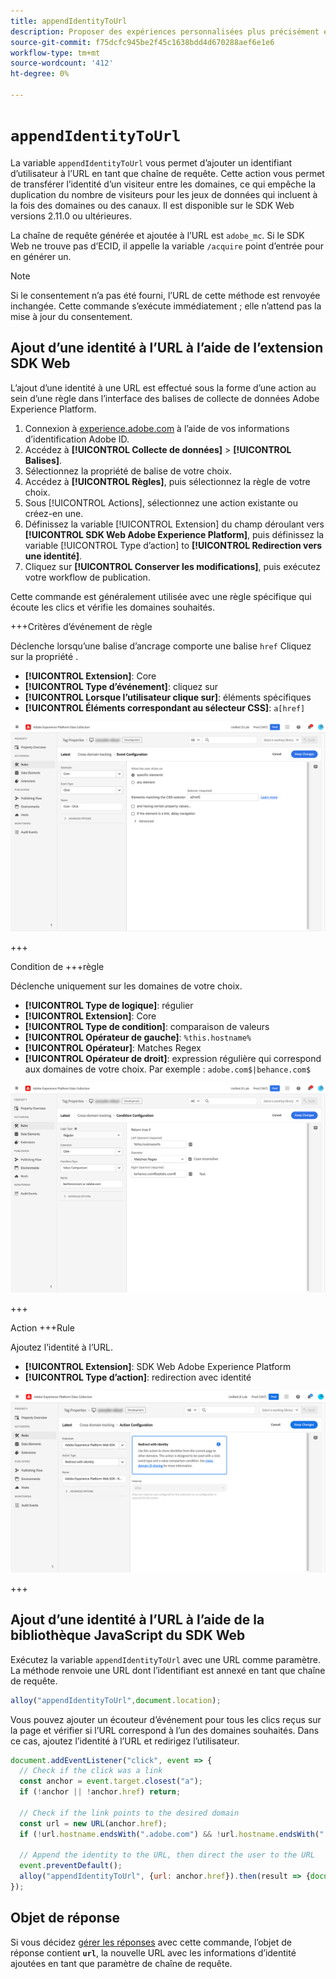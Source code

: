 ```yaml
---
title: appendIdentityToUrl
description: Proposer des expériences personnalisées plus précisément entre les applications, le web et les domaines.
source-git-commit: f75dcfc945be2f45c1638bdd4d670288aef6e1e6
workflow-type: tm+mt
source-wordcount: '412'
ht-degree: 0%

---
```


# `appendIdentityToUrl`

La variable `appendIdentityToUrl` vous permet d’ajouter un identifiant d’utilisateur à l’URL en tant que chaîne de requête. Cette action vous permet de transférer l’identité d’un visiteur entre les domaines, ce qui empêche la duplication du nombre de visiteurs pour les jeux de données qui incluent à la fois des domaines ou des canaux. Il est disponible sur le SDK Web versions 2.11.0 ou ultérieures.

La chaîne de requête générée et ajoutée à l’URL est `adobe_mc`. Si le SDK Web ne trouve pas d’ECID, il appelle la variable `/acquire` point d’entrée pour en générer un.

>[!NOTE]
>
>Si le consentement n’a pas été fourni, l’URL de cette méthode est renvoyée inchangée. Cette commande s’exécute immédiatement ; elle n’attend pas la mise à jour du consentement.

## Ajout d’une identité à l’URL à l’aide de l’extension SDK Web

L’ajout d’une identité à une URL est effectué sous la forme d’une action au sein d’une règle dans l’interface des balises de collecte de données Adobe Experience Platform.

1. Connexion à [experience.adobe.com](https://experience.adobe.com) à l’aide de vos informations d’identification Adobe ID.
1. Accédez à **[!UICONTROL Collecte de données]** > **[!UICONTROL Balises]**.
1. Sélectionnez la propriété de balise de votre choix.
1. Accédez à **[!UICONTROL Règles]**, puis sélectionnez la règle de votre choix.
1. Sous [!UICONTROL Actions], sélectionnez une action existante ou créez-en une.
1. Définissez la variable [!UICONTROL Extension] du champ déroulant vers **[!UICONTROL SDK Web Adobe Experience Platform]**, puis définissez la variable [!UICONTROL Type d’action] to **[!UICONTROL Redirection vers une identité]**.
1. Cliquez sur **[!UICONTROL Conserver les modifications]**, puis exécutez votre workflow de publication.

Cette commande est généralement utilisée avec une règle spécifique qui écoute les clics et vérifie les domaines souhaités.

+++Critères d’événement de règle

Déclenche lorsqu’une balise d’ancrage comporte une balise `href` Cliquez sur la propriété .

* **[!UICONTROL Extension]**: Core
* **[!UICONTROL Type d’événement]**: cliquez sur
* **[!UICONTROL Lorsque l’utilisateur clique sur]**: éléments spécifiques
* **[!UICONTROL Éléments correspondant au sélecteur CSS]**: `a[href]`

![Événement de règle](../assets/id-sharing-event-configuration.png)

+++

Condition de +++règle

Déclenche uniquement sur les domaines de votre choix.

* **[!UICONTROL Type de logique]**: régulier
* **[!UICONTROL Extension]**: Core
* **[!UICONTROL Type de condition]**: comparaison de valeurs
* **[!UICONTROL Opérateur de gauche]**: `%this.hostname%`
* **[!UICONTROL Opérateur]**: Matches Regex
* **[!UICONTROL Opérateur de droit]**: expression régulière qui correspond aux domaines de votre choix. Par exemple : `adobe.com$|behance.com$`

![Condition de règle](../assets/id-sharing-condition-configuration.png)

+++

Action +++Rule

Ajoutez l’identité à l’URL.

* **[!UICONTROL Extension]**: SDK Web Adobe Experience Platform
* **[!UICONTROL Type d’action]**: redirection avec identité

![Action de règle](../assets/id-sharing-action-configuration.png)

+++

## Ajout d’une identité à l’URL à l’aide de la bibliothèque JavaScript du SDK Web

Exécutez la variable `appendIdentityToUrl` avec une URL comme paramètre. La méthode renvoie une URL dont l’identifiant est annexé en tant que chaîne de requête.

```js
alloy("appendIdentityToUrl",document.location);
```

Vous pouvez ajouter un écouteur d’événement pour tous les clics reçus sur la page et vérifier si l’URL correspond à l’un des domaines souhaités. Dans ce cas, ajoutez l’identité à l’URL et redirigez l’utilisateur.

```js
document.addEventListener("click", event => {
  // Check if the click was a link
  const anchor = event.target.closest("a");
  if (!anchor || !anchor.href) return;

  // Check if the link points to the desired domain
  const url = new URL(anchor.href);
  if (!url.hostname.endsWith(".adobe.com") && !url.hostname.endsWith(".behance.com")) return;

  // Append the identity to the URL, then direct the user to the URL
  event.preventDefault();
  alloy("appendIdentityToUrl", {url: anchor.href}).then(result => {document.location = result.url;});
});
```

## Objet de réponse

Si vous décidez [gérer les réponses](command-responses.md) avec cette commande, l’objet de réponse contient **`url`**, la nouvelle URL avec les informations d’identité ajoutées en tant que paramètre de chaîne de requête.
